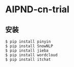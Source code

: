 # AIPND-cn-trial

## 安装
```
$ pip install pinyin
$ pip install SnowNLP
$ pip install jieba
$ pip install wordcloud
$ pip install itchat
```
